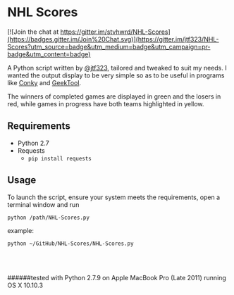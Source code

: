 # NHL Scores

[![Join the chat at https://gitter.im/stvhwrd/NHL-Scores](https://badges.gitter.im/Join%20Chat.svg)](https://gitter.im/jtf323/NHL-Scores?utm_source=badge&utm_medium=badge&utm_campaign=pr-badge&utm_content=badge)

A Python script written by [@jtf323](https://www.github.com/jtf323), tailored and tweaked to suit my needs.  I wanted the output display to be very simple so as to be useful in programs like [Conky](http://conky.sourceforge.net/) and [GeekTool](http://projects.tynsoe.org/en/geektool/).  

The winners of completed games are displayed in green and the losers in red, while games in progress have both teams highlighted in yellow.  



## Requirements
* Python 2.7
* Requests
    * `pip install requests`

## Usage

To launch the script, ensure your system meets the requirements, open a terminal window and run

`python /path/NHL-Scores.py`
                                        
example:
                                        
`python ~/GitHub/NHL-Scores/NHL-Scores.py`

<br>
<br>

######tested with Python 2.7.9 on Apple MacBook Pro (Late 2011) running OS X 10.10.3
